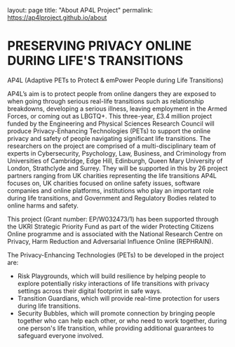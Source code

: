 layout: page
title: "About AP4L Project"
permalink: https://ap4lproject.github.io/about
# **PRESERVING PRIVACY ONLINE DURING LIFE'S TRANSITIONS**
AP4L (Adaptive PETs to Protect & emPower People during Life Transitions)

AP4L’s aim is to protect people from online dangers they are exposed to when going through serious real-life transitions such as relationship breakdowns, developing a serious illness, leaving employment in the Armed Forces, or coming out as LBGTQ+. This three-year, £3.4 million project funded by the Engineering and Physical Sciences Research Council will produce Privacy-Enhancing Technologies (PETs) to support the online privacy and safety of people navigating significant life transitions. The researchers on the project are comprised of a multi-disciplinary team of experts in Cybersecurity, Psychology, Law, Business, and Criminology from Universities of Cambridge, Edge Hill, Edinburgh, Queen Mary University of London, Strathclyde and Surrey. They will be supported in this by 26 project partners ranging from UK charities representing the life transitions AP4L focuses on, UK charities focused on online safety issues, software companies and online platforms, institutions who play an important role during life transitions, and Government and Regulatory Bodies related to online harms and safety.

This project (Grant number: EP/W032473/1) has been supported through the UKRI Strategic Priority Fund as part of the wider Protecting Citizens Online programme and is associated with the National Research Centre on Privacy, Harm Reduction and Adversarial Influence Online (REPHRAIN).

The Privacy-Enhancing Technologies (PETs) to be developed in the project are:

- Risk Playgrounds, which will build resilience by helping people to explore potentially risky interactions of life transitions with privacy settings across their digital footprint in safe ways.
- Transition Guardians, which will provide real-time protection for users during life transitions.
- Security Bubbles, which will promote connection by bringing people together who can help each other, or who need to work together, during one person's life transition, while providing additional guarantees to safeguard everyone involved.
